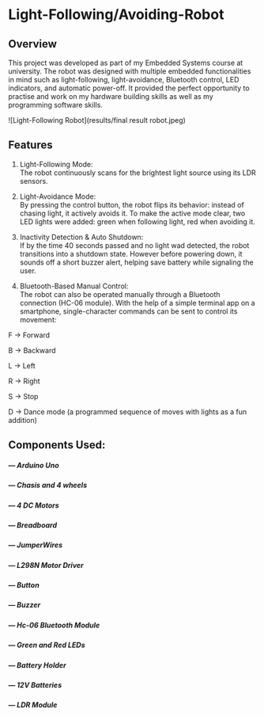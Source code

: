 # Light-Following/Avoiding-Robot
## Overview

This project was developed as part of my Embedded Systems course at university.
The robot was designed with multiple embedded functionalities in mind such as light-following, light-avoidance, Bluetooth control, LED indicators, and automatic power-off. It provided the perfect opportunity to practise and work on my hardware building skills as well as my programming software skills. 

![Light-Following Robot](results/final result robot.jpeg)  

## Features

1. Light-Following Mode:  
The robot continuously scans for the brightest light source using its LDR sensors.

2. Light-Avoidance Mode:  
By pressing the control button, the robot flips its behavior: instead of chasing light, it actively avoids it. To make the active mode clear, two LED lights were added: green when following light, red when avoiding it.

3. Inactivity Detection & Auto Shutdown:  
If by the time 40 seconds passed and no light wad detected, the robot transitions into a shutdown state. However before powering down, it sounds off a short buzzer alert, helping save battery while signaling the user.

4. Bluetooth-Based Manual Control:  
The robot can also be operated manually through a Bluetooth connection (HC-06 module). With the help of a simple terminal app on a smartphone, single-character commands can be sent to control its movement:

F → Forward

B → Backward

L → Left

R → Right

S → Stop

D → Dance mode (a programmed sequence of moves with lights as a fun addition) 

## Components Used:
##### —  Arduino Uno
##### —  Chasis and 4 wheels
##### — 4 DC Motors
##### — Breadboard
##### — JumperWires
##### — L298N Motor Driver
##### — Button
##### — Buzzer
##### — Hc-06 Bluetooth Module
##### — Green and Red LEDs
##### — Battery Holder
##### — 12V Batteries
##### — LDR Module
